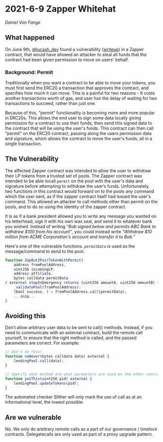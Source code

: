 # 2021-6-9 Zapper Whitehat

_Daniel Von Fange_

## What happened

On June 9th, [@lucash_dev](https://twitter.com/lucash_dev) found a vulnerability ([writeup](https://immunefi.medium.com/zapper-arbitrary-call-data-bug-fix-postmortem-d75a4a076ae9)) in a Zapper contract, that would have allowed an attacker to steal all funds that the contract had been given permission to move on users' behalf.


### Background: Permit

Traditionally when you want a contract to be able to move your tokens, you must first send the ERC20 a transaction that approves the contract, and specifies how much it can move. This is a painful for two reasons - It costs another transactions worth of gas, and user has the delay of waiting for two transactions to succeed, rather than just one.

Because of this, “permit” functionality is becoming more and more popular in ERC20s. This allows the end user to sign some data locally giving permission for a contract to use their funds, then send this signed data to the contract that will be using the user's funds. This contract can then call “permit” on the ERC20 contract, passing along the users permission data and signature, which allows the contract to move the user's funds, all in a single transaction.

## The Vulnerability

The affected Zapper contract was intended to allow the user to withdraw their LP tokens from a trusted set of pools. The Zapper contract was intended to be able tocall `permit` on the pool with the user's data and signature before attempting to withdraw the user’s funds. Unfortunately, two functions in this contract would forward on to the pools any command which the user sent, as if the zapper contract itself had issued the user's command. This allowed an attacker to call methods other than permit on the pools, and to do so using the identity of the zapper contract.

It is as if a bank president allowed you to write any message you wanted on his letterhead, sign it with his own wax seal, and send it to whatever bank you wished. Instead of writing _“Bob signed below and permits ABC Bank to withdraw $100 from his account”_, you could instead write _“Withdraw $10 million from ACME Corporation's account and transfer it to Bob.”_

Here's one of the vulnerable functions. `permitData` is used as the message/command to send to the pool.

```javascript
function ZapOut2PairTokenWithPermit(
    address fromPoolAddress,
    uint256 incomingLP,
    address affiliate,
    bytes calldata permitData
) external stopInEmergency returns (uint256 amountA, uint256 amountB) {
    _validatePool(fromPoolAddress);
    (bool success, ) = fromPoolAddress.call(permitData);
    ...snip...
}
```

## Avoiding this

Don’t allow arbitrary user data to be sent to call() methods. Instead, if you need to communicate with an external contract, build the remote call yourself, to ensure that the right method is called, and the passed parameters are correct. For example:

```javascript
// Don't do this!
function noNever(bytes calldata data) external {
    lendingPool.call(data);
}

// Specify what method and what parameters are used on the other contract.
function yesThis(uint256 pid) external {
    lendingPool.updateTokens(pid);
}
```

The automated checker Slither will only mark the use of call as at an informational level, the lowest possible. 

## Are we vulnerable

No. We only do arbitrary remote calls as a part of our governance / timelock contracts. Delegatecalls are only used as part of a proxy upgrade pattern.